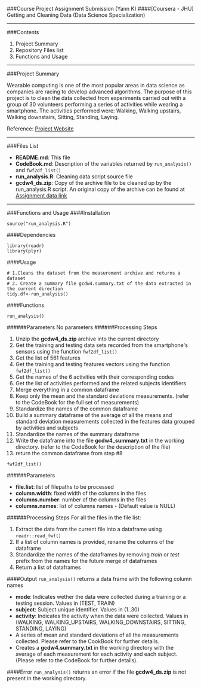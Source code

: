 ###Course Project Assignment Submission (Yann K)
####[Coursera - JHU] Getting and Cleaning Data (Data Science Specialization)
***
###Contents
1. Project Summary
2. Repository Files list
3. Functions and Usage

***
###Project Summary

Wearable computing is one of the most popular areas in data science as companies are racing to develop advanced algorithms. The purpose of this project is to clean the data collected from experiments carried out with a group of 30 volunteers performing a series of activities while wearing a smartphone. The activities performed were: Walking, Walking upstairs, Walking downstairs, Sitting, Standing, Laying.

Reference: [Project Website](http://archive.ics.uci.edu/ml/datasets/Human+Activity+Recognition+Using+Smartphones)

***

###Files List
* __README.md__: This file
* __CodeBook.md__: Description of the variables returned by ```run_analysis()``` and ```fwf2df_list()```
* __run_analysis.R__: Cleaning data script source file
* __gcdw4_ds.zip__: Copy of the archive file to be cleaned up by the run_analysis.R script. An original copy of the archive can be found at [Assignment data link](https://d396qusza40orc.cloudfront.net/getdata%2Fprojectfiles%2FUCI%20HAR%20Dataset.zip)

***

###Functions and Usage
####Installation
```
source("run_analysis.R")
```

####Dependencies
```
library(readr)
library(plyr)
```


####Usage
```
# 1.Cleans the dataset from the measurement archive and returns a dataset
# 2. Create a summary file gcdw4.summary.txt of the data extracted in the current direction
tidy.df<-run_analysis()
```

####Functions
```
run_analysis()
```
######Parameters
No parameters
######Processing Steps
1. Unzip the __gcdw4_ds.zip__ archive into the current directory
2. Get the training and testing data sets recorded from the smartphone's sensors using the function ```fwf2df_list()```
3. Get the list of 561 features 
4. Get the training and testing features vectors using the function ```fwf2df_list()```
5. Get the names of the 6 activities with their corresponding codes
6. Get the list of activities performed and the related subjects identifiers
7. Merge everything in a common dataframe
8. Keep only the mean and the standard deviations measurements. (refer to the CodeBook for the full set of measurements)
9. Standardize the names of the common dataframe
10. Build a summary dataframe of the average of all the means and standard deviation measurements collected in the features data grouped by activities and subjects
11. Standardize the names of the summary dataframe
12. Write the dataframe into the file __gcdw4_summary.txt__ in the working directory. (refer to the CodeBook for the description of the file)
13. return the common dataframe from step #8

```
fwf2df_list()
```
######Parameters
* __file.list__: list of filepaths to be processed
* __column.width__: fixed width of the columns in the files
* __columns.number__: number of the columns in the files
* __columns.names__: list of columns names - (Default value is NULL)

######Processing Steps
For all the files in the file list:

1. Extract the data from the current file into a dataframe using ```readr::read_fwf()```
2. If a list of column names is provided, rename the columns of the dataframe
3. Standardize the names of the dataframes by removing _train_ or _test_ prefix from the names for the future merge of dataframes
4. Return a list of dataframes

####Output
```run_analysis()``` returns a data frame with the following column names
* __mode__: Indicates wether the data were collected during a training or a testing session. Values in (TEST, TRAIN)
* __subject__: Subject unique identifier. Values in (1..30)
* __activity__: Indicates the activity when the data were collected. Values in (WALKING, WALKING_UPSTAIRS, WALKING_DOWNSTAIRS, SITTING, STANDING, LAYING)
* A series of mean and standard deviations of all the measurements collected. Please refer to the CookBook for further details.
* Creates a __gcdw4.summary.txt__ in the working directory with the average of each measurement for each activity and each subject. (Please refer to the CodeBook for further details).

####Error
```run_analysis()``` returns an error if the file __gcdw4_ds.zip__ is not present in the working directory.
